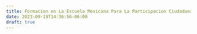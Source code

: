 ```yaml
---
title: Formacion en La Escuela Mexicana Para La Participacion Ciudadana
date: 2023-09-19T14:36:56-06:00
draft: true
---
```


